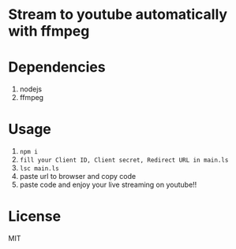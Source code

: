# Stream to youtube automatically with ffmpeg

# Dependencies
1. nodejs
2. ffmpeg

# Usage
1. `npm i`
2. `fill your Client ID, Client secret, Redirect URL in main.ls`
3. `lsc main.ls`
4. paste url to browser and copy code
5. paste code and enjoy your live streaming on youtube!!

# License

MIT